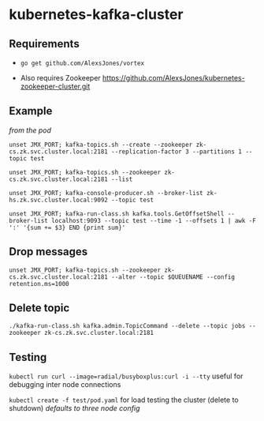# kubernetes-kafka-cluster

## Requirements


- `go get github.com/AlexsJones/vortex`

- Also requires Zookeeper https://github.com/AlexsJones/kubernetes-zookeeper-cluster.git


## Example

_from the pod_

```
unset JMX_PORT; kafka-topics.sh --create --zookeeper zk-cs.zk.svc.cluster.local:2181 --replication-factor 3 --partitions 1 --topic test

unset JMX_PORT; kafka-topics.sh --zookeeper zk-cs.zk.svc.cluster.local:2181 --list

unset JMX_PORT; kafka-console-producer.sh --broker-list zk-hs.zk.svc.cluster.local:9092 --topic test

unset JMX_PORT; kafka-run-class.sh kafka.tools.GetOffsetShell --broker-list localhost:9093 --topic test --time -1 --offsets 1 | awk -F ':' '{sum += $3} END {print sum}'
```

## Drop messages

```
unset JMX_PORT; kafka-topics.sh --zookeeper zk-cs.zk.svc.cluster.local:2181 --alter --topic $QUEUENAME --config retention.ms=1000
```

## Delete topic

```
./kafka-run-class.sh kafka.admin.TopicCommand --delete --topic jobs --zookeeper zk-cs.zk.svc.cluster.local:2181
```

## Testing

`kubectl run curl --image=radial/busyboxplus:curl -i --tty` useful for debugging inter node connections

`kubectl create -f test/pod.yaml` for load testing the cluster (delete to shutdown) _defaults to three node config_

